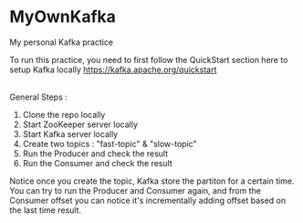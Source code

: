 # MyOwnKafka
My personal Kafka practice 

To run this practice, you need to first follow the QuickStart section here to setup Kafka locally https://kafka.apache.org/quickstart
<br/><br/>

General Steps : <br/>
1. Clone the repo locally <br/>
2. Start ZooKeeper server locally <br/>
3. Start Kafka server locally <br/>
4. Create two topics : "fast-topic" & "slow-topic" <br/>
5. Run the Producer and check the result <br/>
6. Run the Consumer and check the result <br/>

Notice once you create the topic, Kafka store the partiton for a certain time. <br/>
You can try to run the Producer and Consumer again, and from the Consumer offset you can notice it's incrementally adding offset based on the last time result. 
